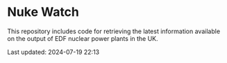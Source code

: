 # Nuke Watch

This repository includes code for retrieving the latest information available on the output of EDF nuclear power plants in the UK.

Last updated: 2024-07-19 22:13